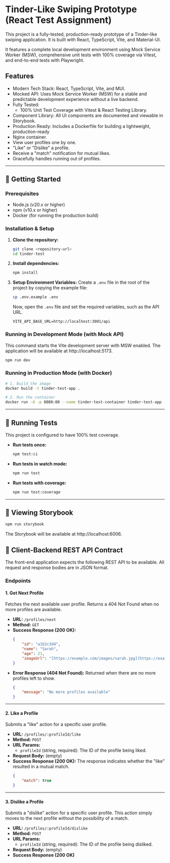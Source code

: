 # Tinder-Like Swiping Prototype (React Test Assignment)

This project is a fully-tested, production-ready prototype of a Tinder-like swiping application. It is built with React, TypeScript, Vite, and Material-UI.

It features a complete local development environment using Mock Service Worker (MSW), comprehensive unit tests with 100% coverage via Vitest, and end-to-end tests with Playwright.

## Features

- Modern Tech Stack: React, TypeScript, Vite, and MUI.
- Mocked API: Uses Mock Service Worker (MSW) for a stable and predictable development experience without a live backend.
- Fully Tested:
    - 100% Unit Test Coverage with Vitest & React Testing Library.
- Component Library: All UI components are documented and viewable in Storybook.
- Production Ready: Includes a Dockerfile for building a lightweight, production-ready
- Nginx container.
- View user profiles one by one.
- "Like" or "Dislike" a profile.
- Receive a "match" notification for mutual likes.
- Gracefully handles running out of profiles.

---

## 🚀 Getting Started

### Prerequisites

- Node.js (v20.x or higher)
- npm (v10.x or higher)
- Docker (for running the production build)

### Installation & Setup

1.  **Clone the repository:**

    ```bash
    git clone <repository-url>
    cd tinder-test
    ```

2.  **Install dependencies:**

    ```bash
    npm install
    ```

3.  **Setup Environment Variables:**
    Create a `.env` file in the root of the project by copying the example file:
    ```bash
    cp .env.example .env
    ```
    Now, open the `.env` file and set the required variables, such as the API URL.
    ```env
    VITE_API_BASE_URL=http://localhost:3001/api
    ```

### Running in Development Mode (with Mock API)

This command starts the Vite development server with MSW enabled. The application will be available at http://localhost:5173.

```bash
npm run dev
```

### Running in Production Mode (with Docker)

```bash
# 1. Build the image
docker build -t tinder-test-app .

# 2. Run the container
docker run -d -p 8080:80 --name tinder-test-container tinder-test-app

```

---

## 🧪 Running Tests

This project is configured to have 100% test coverage.

- **Run tests once:**

    ```bash
    npm test:ci
    ```

- **Run tests in watch mode:**
    ```bash
    npm run test
    ```
- **Run tests with coverage:**
    ```bash
    npm run test:coverage
    ```

---

## 📖 Viewing Storybook

```bash
npm run storybook
```

The Storybook will be available at http://localhost:6006.

## 📝 Client-Backend REST API Contract

The front-end application expects the following REST API to be available. All request and response bodies are in JSON format.

### Endpoints

#### 1. Get Next Profile

Fetches the next available user profile. Returns a 404 Not Found when no more profiles are available.

- **URL:** `/profiles/next`
- **Method:** `GET`
- **Success Response (200 OK):**
    ```json
    {
        "id": "a1b2c3d4",
        "name": "Sarah",
        "age": 21,
        "imageUrl": "[https://example.com/images/sarah.jpg](https://example.com/images/sarah.jpg)"
    }
    ```
- **Error Response (404 Not Found):**
  Returned when there are no more profiles left to show.
    ```json
    {
        "message": "No more profiles available"
    }
    ```

---

#### 2. Like a Profile

Submits a "like" action for a specific user profile.

- **URL:** `/profiles/:profileId/like`
- **Method:** `POST`
- **URL Params:**
    - `profileId` (string, required): The ID of the profile being liked.
- **Request Body:** (empty)
- **Success Response (200 OK):**
  The response indicates whether the "like" resulted in a mutual match.
    ```json
    {
        "match": true
    }
    ```

---

#### 3. Dislike a Profile

Submits a "dislike" action for a specific user profile. This action simply moves to the next profile without the possibility of a match.

- **URL:** `/profiles/:profileId/dislike`
- **Method:** `POST`
- **URL Params:**
    - `profileId` (string, required): The ID of the profile being disliked.
- **Request Body:** (empty)
- **Success Response (200 OK)**
